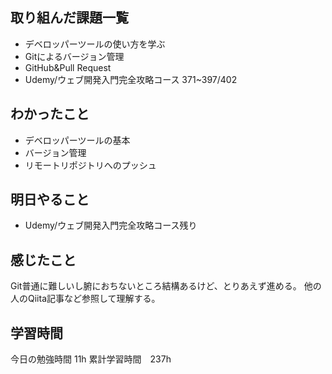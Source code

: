 ## 取り組んだ課題一覧
- デベロッパーツールの使い方を学ぶ
- Gitによるバージョン管理
- GitHub&Pull Request
- Udemy/ウェブ開発入門完全攻略コース 371~397/402

## わかったこと
- デベロッパーツールの基本
- バージョン管理
- リモートリポジトリへのプッシュ

## 明日やること
- Udemy/ウェブ開発入門完全攻略コース残り

## 感じたこと
Git普通に難しいし腑におちないところ結構あるけど、とりあえず進める。
他の人のQiita記事など参照して理解する。

## 学習時間
今日の勉強時間 11h
累計学習時間　237h
